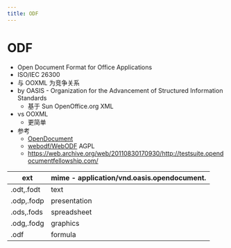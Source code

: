 ```yaml
---
title: ODF
---
```


# ODF

- Open Document Format for Office Applications
- ISO/IEC 26300
- 与 OOXML 为竞争关系
- by OASIS - Organization for the Advancement of Structured Information Standards
  - 基于 Sun OpenOffice.org XML
- vs OOXML
  - 更简单
- 参考
  - [OpenDocument](https://en.wikipedia.org/wiki/OpenDocument)
  - [webodf/WebODF](https://github.com/webodf/WebODF) AGPL
  - https://web.archive.org/web/20110830170930/http://testsuite.opendocumentfellowship.com/

| ext        | mime - application/vnd.oasis.opendocument. |
| ---------- | ------------------------------------------ |
| .odt,.fodt | text                                       |
| .odp,.fodp | presentation                               |
| .ods,.fods | spreadsheet                                |
| .odg,.fodg | graphics                                   |
| .odf       | formula                                    |

